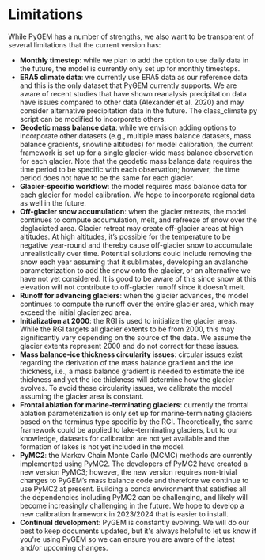 # Limitations
While PyGEM has a number of strengths, we also want to be transparent of several limitations that the current version has:
* **Monthly timestep**: while we plan to add the option to use daily data in the future, the model is currently only set up for monthly timesteps.
* **ERA5 climate data**: we currently use ERA5 data as our reference data and this is the only dataset that PyGEM currently supports. We are aware of recent studies that have shown reanalysis precipitation data have issues compared to other data (Alexander et al. 2020) and may consider alternative precipitation data in the future.  The class_climate.py script can be modified to incorporate others.
* **Geodetic mass balance data**: while we envision adding options to incorporate other datasets (e.g., multiple mass balance datasets, mass balance gradients, snowline altitudes) for model calibration, the current framework is set up for a single glacier-wide mass balance observation for each glacier. Note that the geodetic mass balance data requires the time period to be specific with each observation; however, the time period does not have to be the same for each glacier.
* **Glacier-specific workflow**: the model requires mass balance data for each glacier for model calibration. We hope to incorporate regional data as well in the future.
* **Off-glacier snow accumulation**: when the glacier retreats, the model continues to compute accumulation, melt, and refreeze of snow over the deglaciated area. Glacier retreat may create off-glacier areas at high altitudes. At high altitudes, it’s possible for the temperature to be negative year-round and thereby cause off-glacier snow to accumulate unrealistically over time. Potential solutions could include removing the snow each year assuming that it sublimates, developing an avalanche parameterization to add the snow onto the glacier, or an alternative we have not yet considered. It is good to be aware of this since snow at this elevation will not contribute to off-glacier runoff since it doesn’t melt.
* **Runoff for advancing glaciers**: when the glacier advances, the model continues to compute the runoff over the entire glacier area, which may exceed the initial glacierized area.
* **Initialization at 2000**: the RGI is used to initialize the glacier areas. While the RGI targets all glacier extents to be from 2000, this may significantly vary depending on the source of the data. We assume the glacier extents represent 2000 and do not correct for these issues.
* **Mass balance-ice thickness circularity issues**: circular issues exist regarding the derivation of the mass balance gradient and the ice thickness, i.e., a mass balance gradient is needed to estimate the ice thickness and yet the ice thickness will determine how the glacier evolves. To avoid these circularity issues, we calibrate the model assuming the glacier area is constant.
* **Frontal ablation for marine-terminating glaciers**: currently the frontal ablation parameterization is only set up for marine-terminating glaciers based on the terminus type specific by the RGI. Theoretically, the same framework could be applied to lake-terminating glaciers, but to our knowledge, datasets for calibration are not yet available and the formation of lakes is not yet included in the model.
* **PyMC2**: the Markov Chain Monte Carlo (MCMC) methods are currently implemented using PyMC2. The developers of PyMC2 have created a new version PyMC3; however, the new version requires non-trivial changes to PyGEM’s mass balance code and therefore we continue to use PyMC2 at present. Building a conda environment that satisfies all the dependencies including PyMC2 can be challenging, and likely will become increasingly challenging in the future. We hope to develop a new calibration framework in 2023/2024 that is easier to install.
* **Continual development**: PyGEM is constantly evolving. We will do our best to keep documents updated, but it's always helpful to let us know if you're using PyGEM so we can ensure you are aware of the latest and/or upcoming changes.
